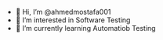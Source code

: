 - 👋 Hi, I’m @ahmedmostafa001
- 👀 I’m interested in Software Testing 
- 🌱 I’m currently learning Automatiob Testing

<!---
ahmedmostafa001/ahmedmostafa001 is a ✨ special ✨ repository because its `README.md` (this file) appears on your GitHub profile.
You can click the Preview link to take a look at your changes.
--->
